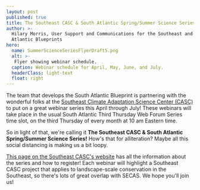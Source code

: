```yaml
---
layout: post
published: true
title: The Southeast CASC & South Atlantic Spring/Summer Science Series
author: >-
  Hilary Morris, User Support and Communications for the Southeast and South
  Atlantic Blueprints
hero:
  name: SummerScienceSeriesFlyerDraft5.png
  alt: >-
   Flyer showing webinar schedule.
  caption: Webinar schedule for April, May, June, and July.
  headerClass: light-text
  float: right
---
```

The team that develops the South Atlantic Blueprint is partnering with the wonderful folks at the [Southeast Climate Adaptation Science Center (CASC)](https://secasc.ncsu.edu/) to put on a great webinar series this April through July! These webinars will take place in the usual South Atlantic Third Thursday Web Forum Series time slot, on the third Thursday of every month at 10 am Eastern time.<!--more--> 

So in light of that, we're calling it **The Southeast CASC & South Atlantic Spring/Summer Science Series!** How's that for alliteration? Maybe all this social distancing is making us a bit loopy.

[This page on the Southeast CASC's website](https://secasc.ncsu.edu/s6series/) has all the information about the series and how to register! Each webinar will highlight a Southeast CASC project that applies to landscape-scale conservation in the Southeast, so there's lots of great overlap with SECAS. We hope you'll join us!
